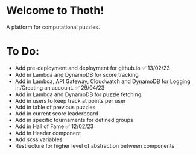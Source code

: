# Welcome to Thoth!

A platform for computational puzzles.

# To Do:

+ Add pre-deployment and deployment for github.io ✅ 13/02/23
+ Add in Lambda and DynamoDB for score tracking
+ Add in Lambda, API Gateway, Cloudwatch and DynamoDB for Logging in/Creating an account. ✅ 29/04/23
+ Add in Lambda and DynamoDB for puzzle fetching
+ Add in users to keep track at points per user
+ Add in table of previous puzzles
+ Add in current score leaderboard 
+ Add in specific tournaments for defined groups
+ Add in Hall of Fame ✅ 12/02/23
+ Add in Header component
+ Add scss variables
+ Restructure for higher level of abstraction between components
